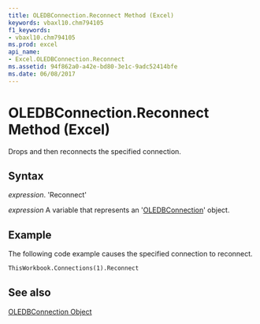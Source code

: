 ```yaml
---
title: OLEDBConnection.Reconnect Method (Excel)
keywords: vbaxl10.chm794105
f1_keywords:
- vbaxl10.chm794105
ms.prod: excel
api_name:
- Excel.OLEDBConnection.Reconnect
ms.assetid: 94f862a0-a42e-bd80-3e1c-9adc52414bfe
ms.date: 06/08/2017
---
```



# OLEDBConnection.Reconnect Method (Excel)

Drops and then reconnects the specified connection.


## Syntax

 _expression_. 'Reconnect'

 _expression_ A variable that represents an '[OLEDBConnection](Excel.OLEDBConnection.md)' object.


## Example

The following code example causes the specified connection to reconnect.


```vb
ThisWorkbook.Connections(1).Reconnect
```


## See also


[OLEDBConnection Object](Excel.OLEDBConnection.md)

